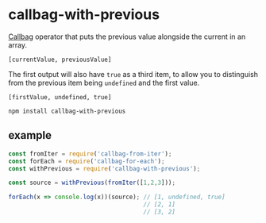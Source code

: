 # callbag-with-previous

[Callbag](https://github.com/callbag/callbag) operator that puts the previous value alongside the current in an array.

```
[currentValue, previousValue]
```

The first output will also have `true` as a third item, to allow you to distinguish from the previous item being `undefined` and the first value.

```
[firstValue, undefined, true]
```

`npm install callbag-with-previous`

## example

```js
const fromIter = require('callbag-from-iter');
const forEach = require('callbag-for-each');
const withPrevious = require('callbag-with-previous');

const source = withPrevious(fromIter([1,2,3]));

forEach(x => console.log(x))(source); // [1, undefined, true]
                                      // [2, 1]
                                      // [3, 2]
```
